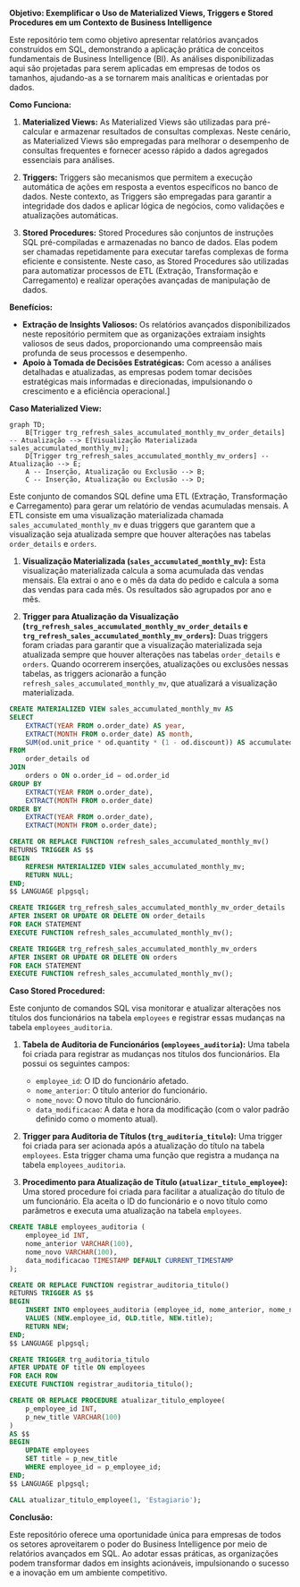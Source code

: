 **Objetivo: Exemplificar o Uso de Materialized Views, Triggers e Stored Procedures em um Contexto de Business Intelligence**

Este repositório tem como objetivo apresentar relatórios avançados construídos em SQL, demonstrando a aplicação prática de conceitos fundamentais de Business Intelligence (BI). As análises disponibilizadas aqui são projetadas para serem aplicadas em empresas de todos os tamanhos, ajudando-as a se tornarem mais analíticas e orientadas por dados.

**Como Funciona:**

1. **Materialized Views:** As Materialized Views são utilizadas para pré-calcular e armazenar resultados de consultas complexas. Neste cenário, as Materialized Views são empregadas para melhorar o desempenho de consultas frequentes e fornecer acesso rápido a dados agregados essenciais para análises.
    
2. **Triggers:** Triggers são mecanismos que permitem a execução automática de ações em resposta a eventos específicos no banco de dados. Neste contexto, as Triggers são empregadas para garantir a integridade dos dados e aplicar lógica de negócios, como validações e atualizações automáticas.
    
3. **Stored Procedures:** Stored Procedures são conjuntos de instruções SQL pré-compiladas e armazenadas no banco de dados. Elas podem ser chamadas repetidamente para executar tarefas complexas de forma eficiente e consistente. Neste caso, as Stored Procedures são utilizadas para automatizar processos de ETL (Extração, Transformação e Carregamento) e realizar operações avançadas de manipulação de dados.

**Benefícios:**

* **Extração de Insights Valiosos:** Os relatórios avançados disponibilizados neste repositório permitem que as organizações extraiam insights valiosos de seus dados, proporcionando uma compreensão mais profunda de seus processos e desempenho.
* **Apoio à Tomada de Decisões Estratégicas:** Com acesso a análises detalhadas e atualizadas, as empresas podem tomar decisões estratégicas mais informadas e direcionadas, impulsionando o crescimento e a eficiência operacional.]

**Caso Materialized View:**

```mermaid
graph TD;
    B[Trigger trg_refresh_sales_accumulated_monthly_mv_order_details] -- Atualização --> E[Visualização Materializada sales_accumulated_monthly_mv];
    D[Trigger trg_refresh_sales_accumulated_monthly_mv_orders] -- Atualização --> E;
    A -- Inserção, Atualização ou Exclusão --> B;
    C -- Inserção, Atualização ou Exclusão --> D;
```

Este conjunto de comandos SQL define uma ETL (Extração, Transformação e Carregamento) para gerar um relatório de vendas acumuladas mensais. A ETL consiste em uma visualização materializada chamada `sales_accumulated_monthly_mv` e duas triggers que garantem que a visualização seja atualizada sempre que houver alterações nas tabelas `order_details` e `orders`.

1. **Visualização Materializada (`sales_accumulated_monthly_mv`):** Esta visualização materializada calcula a soma acumulada das vendas mensais. Ela extrai o ano e o mês da data do pedido e calcula a soma das vendas para cada mês. Os resultados são agrupados por ano e mês.
    
2. **Trigger para Atualização da Visualização (`trg_refresh_sales_accumulated_monthly_mv_order_details` e `trg_refresh_sales_accumulated_monthly_mv_orders`):** Duas triggers foram criadas para garantir que a visualização materializada seja atualizada sempre que houver alterações nas tabelas `order_details` e `orders`. Quando ocorrerem inserções, atualizações ou exclusões nessas tabelas, as triggers acionarão a função `refresh_sales_accumulated_monthly_mv`, que atualizará a visualização materializada.

```sql
CREATE MATERIALIZED VIEW sales_accumulated_monthly_mv AS
SELECT
    EXTRACT(YEAR FROM o.order_date) AS year,
    EXTRACT(MONTH FROM o.order_date) AS month,
    SUM(od.unit_price * od.quantity * (1 - od.discount)) AS accumulated_sales
FROM
    order_details od
JOIN
    orders o ON o.order_id = od.order_id
GROUP BY
    EXTRACT(YEAR FROM o.order_date),
    EXTRACT(MONTH FROM o.order_date)
ORDER BY
    EXTRACT(YEAR FROM o.order_date),
    EXTRACT(MONTH FROM o.order_date);
```

```sql
CREATE OR REPLACE FUNCTION refresh_sales_accumulated_monthly_mv()
RETURNS TRIGGER AS $$
BEGIN
    REFRESH MATERIALIZED VIEW sales_accumulated_monthly_mv;
    RETURN NULL;
END;
$$ LANGUAGE plpgsql;

CREATE TRIGGER trg_refresh_sales_accumulated_monthly_mv_order_details
AFTER INSERT OR UPDATE OR DELETE ON order_details
FOR EACH STATEMENT
EXECUTE FUNCTION refresh_sales_accumulated_monthly_mv();

CREATE TRIGGER trg_refresh_sales_accumulated_monthly_mv_orders
AFTER INSERT OR UPDATE OR DELETE ON orders
FOR EACH STATEMENT
EXECUTE FUNCTION refresh_sales_accumulated_monthly_mv();
```

**Caso Stored Procedured:**

Este conjunto de comandos SQL visa monitorar e atualizar alterações nos títulos dos funcionários na tabela `employees` e registrar essas mudanças na tabela `employees_auditoria`.

1. **Tabela de Auditoria de Funcionários (`employees_auditoria`):** Uma tabela foi criada para registrar as mudanças nos títulos dos funcionários. Ela possui os seguintes campos:
    
    * `employee_id`: O ID do funcionário afetado.
    * `nome_anterior`: O título anterior do funcionário.
    * `nome_novo`: O novo título do funcionário.
    * `data_modificacao`: A data e hora da modificação (com o valor padrão definido como o momento atual).
2. **Trigger para Auditoria de Títulos (`trg_auditoria_titulo`):** Uma trigger foi criada para ser acionada após a atualização do título na tabela `employees`. Esta trigger chama uma função que registra a mudança na tabela `employees_auditoria`.
    
3. **Procedimento para Atualização de Título (`atualizar_titulo_employee`):** Uma stored procedure foi criada para facilitar a atualização do título de um funcionário. Ela aceita o ID do funcionário e o novo título como parâmetros e executa uma atualização na tabela `employees`.

```sql
CREATE TABLE employees_auditoria (
    employee_id INT,
    nome_anterior VARCHAR(100),
    nome_novo VARCHAR(100),
    data_modificacao TIMESTAMP DEFAULT CURRENT_TIMESTAMP
);
```

```sql
CREATE OR REPLACE FUNCTION registrar_auditoria_titulo()
RETURNS TRIGGER AS $$
BEGIN
    INSERT INTO employees_auditoria (employee_id, nome_anterior, nome_novo)
    VALUES (NEW.employee_id, OLD.title, NEW.title);
    RETURN NEW;
END;
$$ LANGUAGE plpgsql;

CREATE TRIGGER trg_auditoria_titulo
AFTER UPDATE OF title ON employees
FOR EACH ROW
EXECUTE FUNCTION registrar_auditoria_titulo();
```

```sql
CREATE OR REPLACE PROCEDURE atualizar_titulo_employee(
    p_employee_id INT,
    p_new_title VARCHAR(100)
)
AS $$
BEGIN
    UPDATE employees
    SET title = p_new_title
    WHERE employee_id = p_employee_id;
END;
$$ LANGUAGE plpgsql;
```

```sql
CALL atualizar_titulo_employee(1, 'Estagiario');
```

**Conclusão:**

Este repositório oferece uma oportunidade única para empresas de todos os setores aproveitarem o poder do Business Intelligence por meio de relatórios avançados em SQL. Ao adotar essas práticas, as organizações podem transformar dados em insights acionáveis, impulsionando o sucesso e a inovação em um ambiente competitivo.

